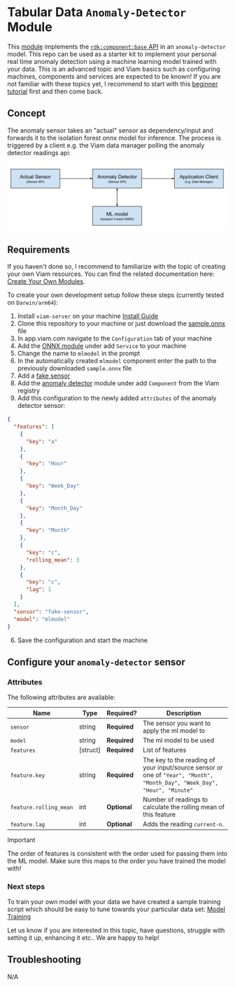 # Tabular Data `Anomaly-Detector` Module

This [module](https://docs.viam.com/registry/#modular-resources) implements the [`rdk:component:base` API](/components/base/#api) in an `anomaly-detector` model.
This repo can be used as a starter kit to implement your personal real time anomaly detection using a machine learning model trained with your data.
This is an advanced topic and Viam basics such as configuring machines, components and services are expected to be known! If you are not familiar with these topics yet, I recommend to start with this [beginner tutorial](https://docs.viam.com/how-tos/configure/) first and then come back.

## Concept

The anomaly sensor takes an "actual" sensor as dependency/input and forwards it to the isolation forest onnx model for inference. The process is triggered by a client e.g. the Viam data manager polling the anomaly detector readings api:

![image](media/concept.png)


## Requirements

If you haven't done so, I recommend to familiarize with the topic of creating your own Viam resources. You can find the related documentation here: [Create Your Own Modules](https://docs.viam.com/registry/#create-your-own-modules).

To create your own development setup follow these steps (currently tested on `Darwin/arm64`):

1. Install `viam-server` on your machine [Install Guide](https://docs.viam.com/installation/)
2. Clone this repository to your machine or just download the [sample.onnx](model/sample.onnx) file
3. In app.viam.com navigate to the `Configuration` tab of your machine
4. Add the [ONNX module](https://app.viam.com/module/viam-labs/onnx-cpu) under add `Service` to your machine
5. Change the name to `mlmodel` in the prompt
6. In the automatically created `mlmodel` component enter the path to the previously downloaded `sample.onnx` file
7. Add a [fake sensor](https://docs.viam.com/components/sensor/fake/)
8. Add the [anomaly detector](https://app.viam.com/module/viam-soleng/anomaly-detector) module under add `Component` from the Viam registry
9. Add this configuration to the newly added `attributes` of the anomaly detector sensor:
```json
{
  "features": [
    {
      "key": "a"
    },
    {
      "key": "Hour"
    },
    {
      "key": "Week_Day"
    },
    {
      "key": "Month_Day"
    },
    {
      "key": "Month"
    },
    {
      "key": "c",
      "rolling_mean": 3
    },
    {
      "key": "c",
      "lag": 1
    }
  ],
  "sensor": "fake-sensor",
  "model": "mlmodel"
}
``` 

6. Save the configuration and start the machine


## Configure your `anomaly-detector` sensor

### Attributes

The following attributes are available:

| Name                   | Type     | Required?    | Description                                                                                                               |
| ---------------------- | -------- | ------------ | ------------------------------------------------------------------------------------------------------------------------- |
| `sensor`               | string   | **Required** | The sensor you want to apply the ml model to                                                                              |
| `model`                | string   | **Required** | The ml model to be used                                                                                                   |
| `features`             | [struct] | **Required** | List of features                                                                                                          |
| `feature.key`          | string   | **Required** | The key to the reading of your input/source sensor or one of `"Year", "Month", "Month_Day", "Week_Day", "Hour", "Minute"` |
| `feature.rolling_mean` | int      | **Optional** | Number of readings to calculate the rolling mean of this feature                                                          |
| `feature.lag`          | int      | **Optional** | Adds the reading `current-n`.                                                                                             |

> [!IMPORTANT]
> The order of features is consistent with the order used for passing them into the ML model.
> Make sure this maps to the order you have trained the model with!

### Next steps

To train your own model with your data we have created a sample training script which should be easy to tune towards your particular data set: [Model Training](training/README.md)

Let us know if you are interested in this topic, have questions, struggle with setting it up, enhancing it etc.. We are happy to help!

## Troubleshooting

N/A
